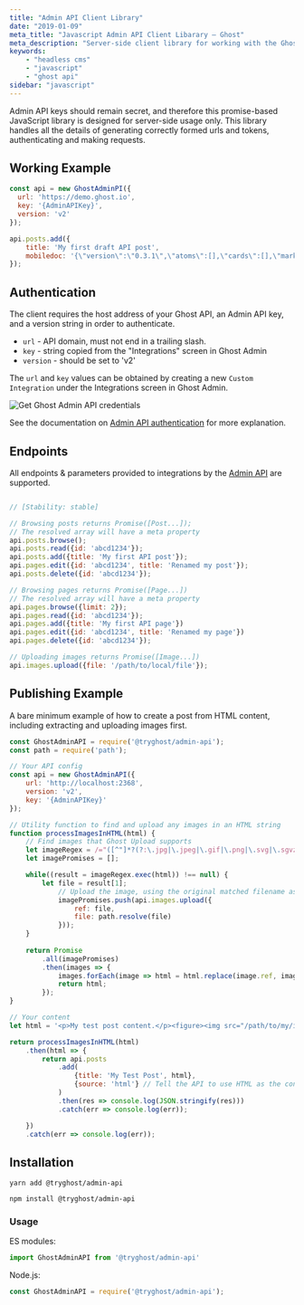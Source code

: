 ```yaml
---
title: "Admin API Client Library"
date: "2019-01-09"
meta_title: "Javascript Admin API Client Libarary – Ghost"
meta_description: "Server-side client library for working with the Ghost Admin API. Publish your content from anywhere. Read more on Ghost Docs 👉"
keywords:
    - "headless cms"
    - "javascript"
    - "ghost api"
sidebar: "javascript"
---
```


Admin API keys should remain secret, and therefore this promise-based JavaScript library is designed for server-side usage only. This library handles all the details of generating correctly formed urls and tokens, authenticating and making requests.

## Working Example

```javascript
const api = new GhostAdminPI({
  url: 'https://demo.ghost.io',
  key: '{AdminAPIKey}',
  version: 'v2'
});

api.posts.add({
    title: 'My first draft API post',
    mobiledoc: '{\"version\":\"0.3.1\",\"atoms\":[],\"cards\":[],\"markups\":[],\"sections\":[[1,\"p\",[[0,[],0,\"My post content. Work in progress...\"]]]]}'
});
```

## Authentication

The client requires the host address of your Ghost API, an Admin API key, and a version string in order to authenticate.

- `url` - API domain, must not end in a trailing slash.
- `key` - string copied from the "Integrations" screen in Ghost Admin
- `version` - should be set to 'v2'

The `url` and `key` values can be obtained by creating a new `Custom Integration` under the Integrations screen in Ghost Admin.

![Get Ghost Admin API credentials](/images/apikey.png)

See the documentation on [Admin API authentication](/api/admin/#authentication) for more explanation.

## Endpoints

All endpoints & parameters provided to integrations by the [Admin API](/api/admin/) are supported.

```javascript

// [Stability: stable]

// Browsing posts returns Promise([Post...]);
// The resolved array will have a meta property
api.posts.browse();
api.posts.read({id: 'abcd1234'});
api.posts.add({title: 'My first API post'});
api.pages.edit({id: 'abcd1234', title: 'Renamed my post'});
api.posts.delete({id: 'abcd1234'});

// Browsing pages returns Promise([Page...])
// The resolved array will have a meta property
api.pages.browse({limit: 2});
api.pages.read({id: 'abcd1234'});
api.pages.add({title: 'My first API page'})
api.pages.edit({id: 'abcd1234', title: 'Renamed my page'})
api.pages.delete({id: 'abcd1234'});

// Uploading images returns Promise([Image...])
api.images.upload({file: '/path/to/local/file'});
```

## Publishing Example

A bare minimum example of how to create a post from HTML content, including extracting and uploading images first.

```JavaScript
const GhostAdminAPI = require('@tryghost/admin-api');
const path = require('path');

// Your API config
const api = new GhostAdminAPI({
    url: 'http://localhost:2368',
    version: 'v2',
    key: '{AdminAPIKey}'
});

// Utility function to find and upload any images in an HTML string
function processImagesInHTML(html) {
    // Find images that Ghost Upload supports
    let imageRegex = /="([^"]*?(?:\.jpg|\.jpeg|\.gif|\.png|\.svg|\.sgvz))"/gmi;
    let imagePromises = [];

    while((result = imageRegex.exec(html)) !== null) {
        let file = result[1];
            // Upload the image, using the original matched filename as a reference
            imagePromises.push(api.images.upload({
                ref: file,
                file: path.resolve(file)
            }));
    }
    
    return Promise
        .all(imagePromises)
        .then(images => {
            images.forEach(image => html = html.replace(image.ref, image.url));        
            return html;            
        });
}

// Your content
let html = '<p>My test post content.</p><figure><img src="/path/to/my/image.jpg" /><figcaption>My awesome photo</figcaption></figure>';

return processImagesInHTML(html)
    .then(html => {        
        return api.posts        
            .add(
                {title: 'My Test Post', html},             
                {source: 'html'} // Tell the API to use HTML as the content source, instead of mobiledoc
            )
            .then(res => console.log(JSON.stringify(res)))
            .catch(err => console.log(err));

    })
    .catch(err => console.log(err));
```


## Installation

`yarn add @tryghost/admin-api`

`npm install @tryghost/admin-api`


### Usage

ES modules:

```javascript
import GhostAdminAPI from '@tryghost/admin-api'
```

Node.js:

```javascript
const GhostAdminAPI = require('@tryghost/admin-api');
```
